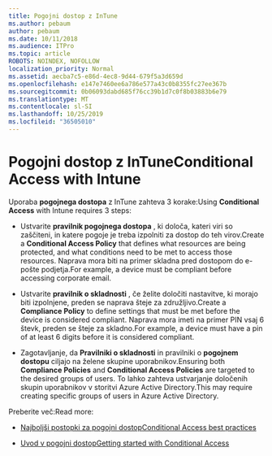 ```yaml
---
title: Pogojni dostop z InTune
ms.author: pebaum
author: pebaum
ms.date: 10/11/2018
ms.audience: ITPro
ms.topic: article
ROBOTS: NOINDEX, NOFOLLOW
localization_priority: Normal
ms.assetid: aecba7c5-e86d-4ec8-9d44-679f5a3d659d
ms.openlocfilehash: e147e7460ee6a786e577a43c0b8355fc27ee367b
ms.sourcegitcommit: 0b06093dabd685f76cc39b1d7c0f8b03883b6e79
ms.translationtype: MT
ms.contentlocale: sl-SI
ms.lasthandoff: 10/25/2019
ms.locfileid: "36505010"
---
```

# <a name="conditional-access-with-intune"></a><span data-ttu-id="05205-102">Pogojni dostop z InTune</span><span class="sxs-lookup"><span data-stu-id="05205-102">Conditional Access with Intune</span></span>

<span data-ttu-id="05205-103">Uporaba **pogojnega dostopa** z InTune zahteva 3 korake:</span><span class="sxs-lookup"><span data-stu-id="05205-103">Using **Conditional Access** with Intune requires 3 steps:</span></span> 
  
- <span data-ttu-id="05205-104">Ustvarite **pravilnik pogojnega dostopa** , ki določa, kateri viri so zaščiteni, in katere pogoje je treba izpolniti za dostop do teh virov.</span><span class="sxs-lookup"><span data-stu-id="05205-104">Create a **Conditional Access Policy** that defines what resources are being protected, and what conditions need to be met to access those resources.</span></span> <span data-ttu-id="05205-105">Naprava mora biti na primer skladna pred dostopom do e-pošte podjetja.</span><span class="sxs-lookup"><span data-stu-id="05205-105">For example, a device must be compliant before accessing corporate email.</span></span> 
    
- <span data-ttu-id="05205-106">Ustvarite **pravilnik o skladnosti** , če želite določiti nastavitve, ki morajo biti izpolnjene, preden se naprava šteje za združljivo.</span><span class="sxs-lookup"><span data-stu-id="05205-106">Create a **Compliance Policy** to define settings that must be met before the device is considered compliant.</span></span> <span data-ttu-id="05205-107">Naprava mora imeti na primer PIN vsaj 6 števk, preden se šteje za skladno.</span><span class="sxs-lookup"><span data-stu-id="05205-107">For example, a device must have a pin of at least 6 digits before it is considered compliant.</span></span> 
    
- <span data-ttu-id="05205-108">Zagotavljanje, da **Pravilniki o skladnosti** in pravilniki o **pogojnem dostopu** ciljajo na želene skupine uporabnikov.</span><span class="sxs-lookup"><span data-stu-id="05205-108">Ensuring both **Compliance Policies** and **Conditional Access Policies** are targeted to the desired groups of users.</span></span> <span data-ttu-id="05205-109">To lahko zahteva ustvarjanje določenih skupin uporabnikov v storitvi Azure Active Directory.</span><span class="sxs-lookup"><span data-stu-id="05205-109">This may require creating specific groups of users in Azure Active Directory.</span></span> 
    
<span data-ttu-id="05205-110">Preberite več:</span><span class="sxs-lookup"><span data-stu-id="05205-110">Read more:</span></span>
  
- [<span data-ttu-id="05205-111">Najboljši postopki za pogojni dostop</span><span class="sxs-lookup"><span data-stu-id="05205-111">Conditional Access best practices</span></span>](https://docs.microsoft.com/azure/active-directory/conditional-access/best-practices)
    
- [<span data-ttu-id="05205-112">Uvod v pogojni dostop</span><span class="sxs-lookup"><span data-stu-id="05205-112">Getting started with Conditional Access </span></span>](https://docs.microsoft.com/azure/active-directory/active-directory-conditional-access-azure-portal-get-started)
    


